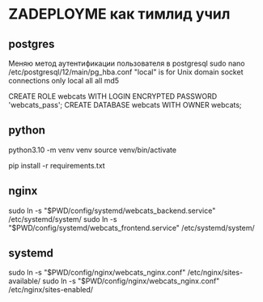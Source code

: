 # ZADEPLOYME как тимлид учил

## postgres
Меняю метод аутентификации пользователя в postgresql
sudo nano /etc/postgresql/12/main/pg_hba.conf
"local" is for Unix domain socket connections only
    local  all      all      md5

CREATE ROLE webcats WITH LOGIN ENCRYPTED PASSWORD 'webcats_pass';
CREATE DATABASE webcats WITH OWNER webcats;

## python 
python3.10 -m venv venv
source venv/bin/activate

pip install -r requirements.txt

## nginx 
sudo ln -s "$PWD/config/systemd/webcats_backend.service" /etc/systemd/system/
sudo ln -s "$PWD/config/systemd/webcats_frontend.service" /etc/systemd/system/

## systemd
sudo ln -s "$PWD/config/nginx/webcats_nginx.conf" /etc/nginx/sites-available/
sudo ln -s "$PWD/config/nginx/webcats_nginx.conf" /etc/nginx/sites-enabled/